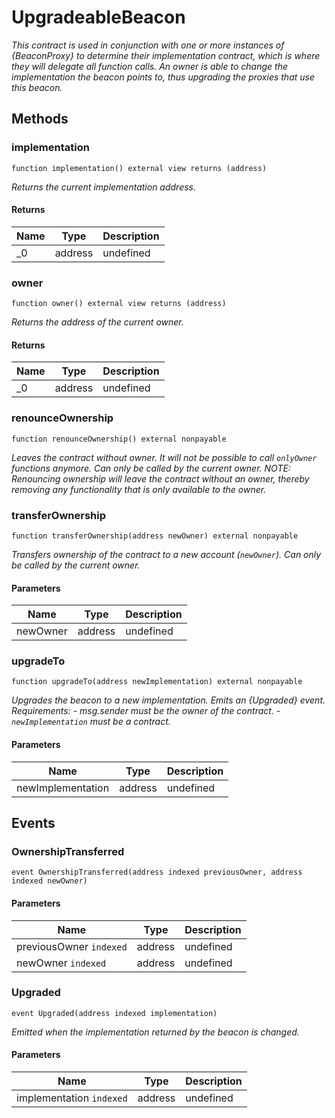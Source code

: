 # UpgradeableBeacon

_This contract is used in conjunction with one or more instances of {BeaconProxy} to determine their implementation contract, which is where they will delegate all function calls. An owner is able to change the implementation the beacon points to, thus upgrading the proxies that use this beacon._

## Methods

### implementation

```solidity
function implementation() external view returns (address)
```

_Returns the current implementation address._

#### Returns

| Name | Type    | Description |
| ---- | ------- | ----------- |
| \_0  | address | undefined   |

### owner

```solidity
function owner() external view returns (address)
```

_Returns the address of the current owner._

#### Returns

| Name | Type    | Description |
| ---- | ------- | ----------- |
| \_0  | address | undefined   |

### renounceOwnership

```solidity
function renounceOwnership() external nonpayable
```

_Leaves the contract without owner. It will not be possible to call `onlyOwner` functions anymore. Can only be called by the current owner. NOTE: Renouncing ownership will leave the contract without an owner, thereby removing any functionality that is only available to the owner._

### transferOwnership

```solidity
function transferOwnership(address newOwner) external nonpayable
```

_Transfers ownership of the contract to a new account (`newOwner`). Can only be called by the current owner._

#### Parameters

| Name     | Type    | Description |
| -------- | ------- | ----------- |
| newOwner | address | undefined   |

### upgradeTo

```solidity
function upgradeTo(address newImplementation) external nonpayable
```

_Upgrades the beacon to a new implementation. Emits an {Upgraded} event. Requirements: - msg.sender must be the owner of the contract. - `newImplementation` must be a contract._

#### Parameters

| Name              | Type    | Description |
| ----------------- | ------- | ----------- |
| newImplementation | address | undefined   |

## Events

### OwnershipTransferred

```solidity
event OwnershipTransferred(address indexed previousOwner, address indexed newOwner)
```

#### Parameters

| Name                    | Type    | Description |
| ----------------------- | ------- | ----------- |
| previousOwner `indexed` | address | undefined   |
| newOwner `indexed`      | address | undefined   |

### Upgraded

```solidity
event Upgraded(address indexed implementation)
```

_Emitted when the implementation returned by the beacon is changed._

#### Parameters

| Name                     | Type    | Description |
| ------------------------ | ------- | ----------- |
| implementation `indexed` | address | undefined   |
